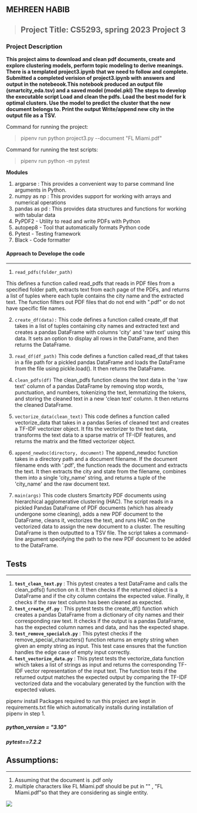**MEHREEN HABIB**
---------
> ## Project Title: CS5293, spring 2023 Project 3
### Project Description
 **This project aims to download and clean pdf documents, create and explore clustering models, perform topic modeling to derive meanings.
There is a templated project3.ipynb that we need to follow and complete. Submitted a completed verision of project3.ipynb with answers and output in the notebeook.This notebook produced an output file (smartcity_eda.tsv) and a saved model (model.pkl)
The steps to develop the executable script 
Load and clean the pdfs.
Load the best model for k optimal clusters.
Use the model to predict the cluster that the new document belongs to.
Print the output
Write/append new city in the output file as a TSV.**
 
 Command for running the project:
> pipenv run python project3.py --document "FL Miami.pdf"

Command for running the test scripts:
> pipenv run python -m pytest

 **Modules**
 1. argparse : This provides a convenient way to parse command line arguments in Python.
 2. numpy as np : This provides support for working with arrays and numerical operations
 3. pandas as pd : This provides data structures and functions for working with tabular data
 5. PyPDF2 - Utility to read and write PDFs with Python
 6. autopep8 - Tool that automatically formats Python code
 7. Pytest - Testing framework
 8. Black - Code formatter


 #### Approach to Develope the code
---
1. `read_pdfs(folder_path)`

This defines a function called read_pdfs that reads in PDF files from a specified folder path, extracts text from each page of the PDFs, and returns a list of tuples where each tuple contains the city name and the extracted text. The function filters out PDF files that do not end with ".pdf" or do not have specific file names.

2. `create_df(data):`
This code defines a function called create_df that takes in a list of tuples containing city names and extracted text and creates a pandas DataFrame with columns 'city' and 'raw text' using this data. It sets an option to display all rows in the DataFrame, and then returns the DataFrame.

3. `read_df(df_path)`
   This code defines a function called read_df that takes in a file path for a pickled pandas DataFrame and loads the DataFrame from the file using pickle.load(). It then returns the DataFrame.
4. `clean_pdfs(df)`
The clean_pdfs function cleans the text data in the 'raw text' column of a pandas DataFrame by removing stop words, punctuation, and numbers, tokenizing the text, lemmatizing the tokens, and storing the cleaned text in a new 'clean text' column. It then returns the cleaned DataFrame.
5. `vectorize_data(clean_text)`
   This code defines a function called vectorize_data that takes in a pandas Series of cleaned text and creates a TF-IDF vectorizer object. It fits the vectorizer to the text data, transforms the text data to a sparse matrix of TF-IDF features, and returns the matrix and the fitted vectorizer object.
6.  `append_newdoc(directory, document)`
 The append_newdoc function takes in a directory path and a document filename. If the document filename ends with '.pdf', the function reads the document and extracts the text. It then extracts the city and state from the filename, combines them into a single 'city_name' string, and returns a tuple of the 'city_name' and the raw document text.
7.  `main(args)`
This code clusters Smartcity PDF documents using hierarchical agglomerative clustering (HAC). The script reads in a pickled Pandas DataFrame of PDF documents (which has already undergone some cleaning), adds a new PDF document to the DataFrame, cleans it, vectorizes the text, and runs HAC on the vectorized data to assign the new document to a cluster. The resulting DataFrame is then outputted to a TSV file. The script takes a command-line argument specifying the path to the new PDF document to be added to the DataFrame.
 
 ## Tests
---
1. **`test_clean_text.py`** :  This pytest creates a test DataFrame and calls the clean_pdfs() function on it. It then checks if the returned object is a DataFrame and if the city column contains the expected value. Finally, it checks if the raw text column has been cleaned as expected.
2. **`test_create_df.py`** : This pytest tests the create_df() function which creates a pandas DataFrame from a dictionary of city names and their corresponding raw text. It checks if the output is a pandas DataFrame, has the expected column names and data, and has the expected shape.
3.  **`test_remove_specialch.py`** : This pytest checks if the remove_special_characters() function returns an empty string when given an empty string as input. This test case ensures that the function handles the edge case of empty input correctly.
4.  **`test_vectorize_data.py`** : This pytest tests the vectorize_data function which takes a list of strings as input and returns the corresponding TF-IDF vector representation of the input text. The function tests if the returned output matches the expected output by comparing the TF-IDF vectorized data and the vocabulary generated by the function with the expected values.


pipenv install
Packages required to run this project are kept in requirements.txt file which automatically installs during installation of pipenv in step 1.


##### python_version = "3.10"

##### pytest==7.2.2



## Assumptions:
---
1. Assuming that the document is .pdf only
2. multiple characters like FL Miami.pdf should be put in "" , "FL Miami.pdf"so that they are considering as single entity.



![]([[https://github.com/MehreenHabibr/cs5293sp23-project3/blob/main/ezgif.com-optimize.gif])

